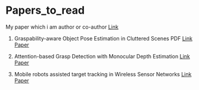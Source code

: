 # Papers_to_read

My paper which i am author or co-author [Link](https://ieeexplore.ieee.org/author/38576719500)

1. Graspability-aware Object Pose Estimation in Cluttered Scenes PDF [Link Paper](https://ieeexplore.ieee.org/document/10430220)

2. Attention-based Grasp Detection with Monocular Depth Estimation [Link Paper](https://ieeexplore.ieee.org/document/10521649/)

3. Mobile robots assisted target tracking in Wireless Sensor Networks [Link Paper](https://ieeexplore.ieee.org/document/6477820)

